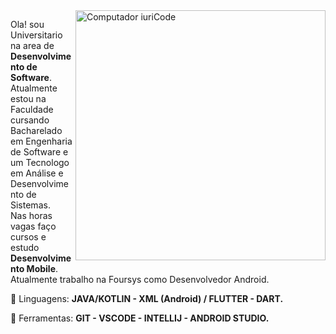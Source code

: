 <img src="https://raw.githubusercontent.com/MicaelliMedeiros/micaellimedeiros/master/image/computer-illustration.png" min-width="400px" max-width="400px" width="400px" align="right" alt="Computador iuriCode">

<p align="left"> 
  Ola! sou Universitario na area de <strong>Desenvolvimento de Software</strong>.<br>
  Atualmente estou na Faculdade cursando Bacharelado em Engenharia de Software e um Tecnologo em Análise e Desenvolvimento de Sistemas.<br>
  Nas horas vagas faço cursos e estudo <strong>Desenvolvimento Mobile</strong>.<br>
  Atualmente trabalho na Foursys como Desenvolvedor Android.
</p>

<p align="left">
  🦄 Linguagens: <strong>JAVA/KOTLIN - XML (Android) / FLUTTER - DART.</strong>
</p>
<p align="left">
  💼 Ferramentas: <strong>GIT - VSCODE - INTELLIJ - ANDROID STUDIO.</strong>
</p>
  
